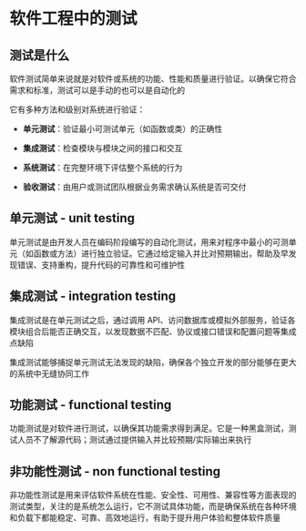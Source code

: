 # 软件工程中的测试

## 测试是什么

软件测试简单来说就是对软件或系统的功能、性能和质量进行验证。以确保它符合需求和标准，测试可以是手动的也可以是自动化的

它有多种方法和级别对系统进行验证：

- **单元测试**：验证最小可测试单元（如函数或类）的正确性

- **集成测试**：检查模块与模块之间的接口和交互

- **系统测试**：在完整环境下评估整个系统的行为

- **验收测试**：由用户或测试团队根据业务需求确认系统是否可交付

## 单元测试 - unit testing

单元测试是由开发人员在编码阶段编写的自动化测试，用来对程序中最小的可测单元（如函数或方法）进行独立验证。它通过给定输入并比对预期输出，帮助及早发现错误、支持重构，提升代码的可靠性和可维护性

## 集成测试 - integration testing

集成测试是在单元测试之后，通过调用 API、访问数据库或模拟外部服务，验证各模块组合后能否正确交互，以发现数据不匹配、协议或接口错误和配置问题等集成点缺陷

集成测试能够捕捉单元测试无法发现的缺陷，确保各个独立开发的部分能够在更大的系统中无缝协同工作

## 功能测试 - functional testing

功能测试是对软件进行测试，以确保其功能需求得到满足。它是一种黑盒测试，测试人员不了解源代码；测试通过提供输入并比较预期/实际输出来执行

## 非功能性测试 - non functional testing

非功能性测试是用来评估软件系统在性能、安全性、可用性、兼容性等方面表现的测试类型，关注的是系统怎么运行，它不测试具体功能，而是确保系统在各种环境和负载下都能稳定、可靠、高效地运行，有助于提升用户体验和整体软件质量

